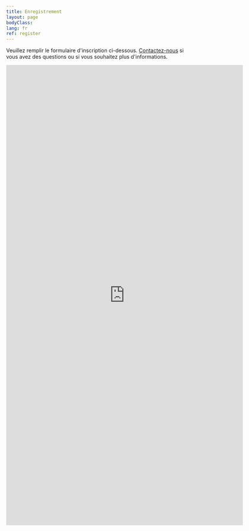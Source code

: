 ```yaml
---
title: Enregistrement
layout: page
bodyClass:
lang: fr
ref: register
---
```


Veuillez remplir le formulaire d'inscription ci-dessous.
[Contactez-nous](/fr/contact) si vous avez des questions ou si vous souhaitez plus d'informations.


<iframe src="https://docs.google.com/forms/d/e/1FAIpQLScQNzT9FPAX7EUVfhiIH_4vbJnsbConuMj5i4FEcLJPik96wg/viewform?embedded=true" width="640" height="1244" frameborder="0" marginheight="0" marginwidth="0">Loading…</iframe>

